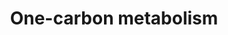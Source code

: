 ---
annotations:
- type: Pathway Ontology
  value: classic metabolic pathway
authors:
- MaintBot
- Elisa
- Egonw
- Eweitz
description: 'This one-carbon metabolism pathway is centered around folate. Folate
  has two key carbon-carbon double bonds. Saturating one of them yields dihydrofolate
  (DHF) and adding an additional molecule of hydrogen across the second yields tetrahydrofolate
  (THF). Folates serve as donors of single carbons in any one of three oxidation states:
  5-methyl-THF (CH3THF; reduced), 5,10 methylene-THF (CH2THF; intermediate) and 10-formyl-THF
  (CHOTHF; oxidized). The single carbon donor CH3THF is used to convert homocysteine
  into methionine which can then be used to methylate DNA, the donor CH2THF is used
  (along with a molecule of hydrogen at the site of one of the double bonds) to convert
  dUMP (deoxyuridylate) into dTMP (thymidylate) and the donor CHOTHF is used to set
  up ring closure reactions in de novo purine synthesis. CH3THF is the primary methyl-group
  donor for processes such as DNA methylation reactions. Purines are used both in
  RNA synthesis and in DNA synthesis and dTMP is synthesized srtictly for DNA synthesis,
  be it for DNA repair or DNA replication. The folate pathway is central to any study
  related to DNA methylation, dTMP synthesis or purine synthesis.  Differential methylation
  (e.g. hypermethylation of tumor suppressors) as well as disturbances in nucleotide
  synthesis and repair, are associated with several forms of cancer. There are also
  indications that hypermethylation is involved in the progression of adenomas to
  cancer.'
last-edited: 2021-05-08
organisms:
- Gallus gallus
redirect_from:
- /index.php/Pathway:WP796
- /instance/WP796
schema-jsonld:
- '@context': https://schema.org/
  '@id': https://wikipathways.github.io/pathways/WP796.html
  '@type': Dataset
  creator:
    '@type': Organization
    name: WikiPathways
  description: 'This one-carbon metabolism pathway is centered around folate. Folate
    has two key carbon-carbon double bonds. Saturating one of them yields dihydrofolate
    (DHF) and adding an additional molecule of hydrogen across the second yields tetrahydrofolate
    (THF). Folates serve as donors of single carbons in any one of three oxidation
    states: 5-methyl-THF (CH3THF; reduced), 5,10 methylene-THF (CH2THF; intermediate)
    and 10-formyl-THF (CHOTHF; oxidized). The single carbon donor CH3THF is used to
    convert homocysteine into methionine which can then be used to methylate DNA,
    the donor CH2THF is used (along with a molecule of hydrogen at the site of one
    of the double bonds) to convert dUMP (deoxyuridylate) into dTMP (thymidylate)
    and the donor CHOTHF is used to set up ring closure reactions in de novo purine
    synthesis. CH3THF is the primary methyl-group donor for processes such as DNA
    methylation reactions. Purines are used both in RNA synthesis and in DNA synthesis
    and dTMP is synthesized srtictly for DNA synthesis, be it for DNA repair or DNA
    replication. The folate pathway is central to any study related to DNA methylation,
    dTMP synthesis or purine synthesis.  Differential methylation (e.g. hypermethylation
    of tumor suppressors) as well as disturbances in nucleotide synthesis and repair,
    are associated with several forms of cancer. There are also indications that hypermethylation
    is involved in the progression of adenomas to cancer.'
  keywords:
  - 5,10-Methenyl Tetrahydrofolate
  - SHMT2
  - TYMS
  - AHCY
  - DNMT3A
  - MTHFR
  - RCJMB04_27p10
  - Tetrahydrofolate
  - DNMT3B
  - Homocysteine
  - ATIC
  - FTCD
  - DHFR
  - AHCYL2
  - TCN II
  - BHMT
  - MTFMT
  - Betaine
  - S-Adenosylmethionine
  - GART
  - Methionine
  - Polyglutamate
  - Dihydrofolate
  - MAT1A
  - LOC419011
  - Monoglutamate
  - SHMT1
  - MTHFD1L
  - ALDH1L1
  - MTRR
  - MTHFS
  - AMT
  - S-adenosylhomocysteine
  - 5-Methyl Tetrahydrofolate
  - MAT2B
  - DNMT1
  - 5,10-Methylene Tetrahydrofolate
  - MTHFD1
  - RCJMB04_12b8
  - 10-Formyl Tetrahydrofolate
  license: CC0
  name: One-carbon metabolism
seo: CreativeWork
title: One-carbon metabolism
wpid: WP796
---